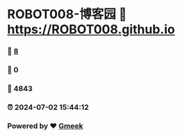 # ROBOT008-博客园 :link: https://ROBOT008.github.io 
### :page_facing_up: [8](https://ROBOT008.github.io/tag.html) 
### :speech_balloon: 0 
### :hibiscus: 4843 
### :alarm_clock: 2024-07-02 15:44:12 
### Powered by :heart: [Gmeek](https://github.com/Meekdai/Gmeek)
